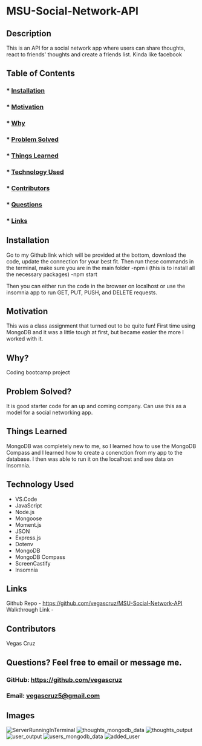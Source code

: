   # MSU-Social-Network-API

  ## Description
  This is an API for a social network app where users can share thoughts, react to friends' thoughts and create a friends list. Kinda like facebook
  
  ## Table of Contents
  ###  * [Installation](#installation)
  ###  * [Motivation](#motivation)
  ###  * [Why](#why)
  ###  * [Problem Solved](#problemSolved)
  ###  * [Things Learned](#thingsLearned)
  ###  * [Technology Used](#technologyUsed)
  ###  * [Contributors](#contributionGuidelines)
  ###  * [Questions](#questions)
  ###  * [Links](#links)
  
  ## Installation
  Go to my Github link which will be provided at the bottom, download the code, update the connection for your best fit. Then run these commands in the terminal, make sure you are in the main folder
  -npm i (this is to install all the necessary packages)
  -npm start

  Then you can either run the code in the browser on localhost or use the insomnia app to run GET, PUT, PUSH, and DELETE requests.

  ## Motivation
  This was a class assignment that turned out to be quite fun! First time using MongoDB and it was a little tough at first, but became easier the more I worked with it.

  ## Why?
  Coding bootcamp project

  ## Problem Solved?
  It is good starter code for an up and coming company. Can use this as a model for a social networking app.

  ## Things Learned
  MongoDB was completely new to me, so I learned how to use the MongoDB Compass and I learned how to create a conenction from my app to the database. I then was able to run it on the localhost and see data on Insomnia.

  ## Technology Used
  * VS.Code
  * JavaScript
  * Node.js
  * Mongoose
  * Moment.js
  * JSON
  * Express.js
  * Dotenv
  * MongoDB
  * MongoDB Compass
  * ScreenCastify
  * Insomnia

  ## Links
  Github Repo - https://github.com/vegascruz/MSU-Social-Network-API
  Walkthrough Link - 
  ## Contributors
  Vegas Cruz

  ## Questions? Feel free to email or message me.
  ### GitHub: https://github.com/vegascruz
  ### Email: vegascruz5@gmail.com

  ## Images
![ServerRunningInTerminal](https://user-images.githubusercontent.com/95984881/210904463-92044127-45c7-4554-8fc4-7589b09d5ab3.png)
![thoughts_mongodb_data](https://user-images.githubusercontent.com/95984881/210904465-0cc4e005-3827-4dd3-996a-0b212b79810c.png)
![thoughts_output](https://user-images.githubusercontent.com/95984881/210904467-f8e2ab47-dfbe-41d7-8ab6-e8f103d5e9a1.png)
![user_output](https://user-images.githubusercontent.com/95984881/210904468-1f840002-1b7f-4edb-bfc2-7a6bde8fe09f.png)
![users_mongodb_data](https://user-images.githubusercontent.com/95984881/210904469-1e5bf578-c895-4f1b-90a2-91055544a4b9.png)
![added_user](https://user-images.githubusercontent.com/95984881/210904470-04f26f5b-9ef4-4266-90c7-dacea56a2f27.png)

